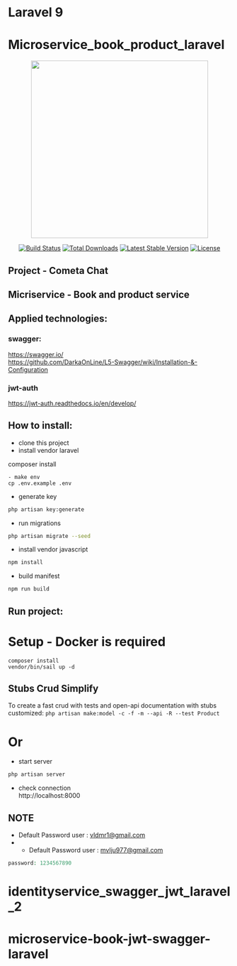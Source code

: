 # Laravel 9

# Microservice_book_product_laravel
<p align="center"><a href="https://laravel.com" target="_blank"><img src="https://raw.githubusercontent.com/laravel/art/master/logo-lockup/5%20SVG/2%20CMYK/1%20Full%20Color/laravel-logolockup-cmyk-red.svg" width="400"></a></p>

<p align="center">
<a href="https://travis-ci.org/laravel/framework"><img src="https://travis-ci.org/laravel/framework.svg" alt="Build Status"></a>
<a href="https://packagist.org/packages/laravel/framework"><img src="https://img.shields.io/packagist/dt/laravel/framework" alt="Total Downloads"></a>
<a href="https://packagist.org/packages/laravel/framework"><img src="https://img.shields.io/packagist/v/laravel/framework" alt="Latest Stable Version"></a>
<a href="https://packagist.org/packages/laravel/framework"><img src="https://img.shields.io/packagist/l/laravel/framework" alt="License"></a>
</p>

## Project - Cometa Chat 
## Micriservice - Book and product service
## Applied technologies:
### swagger:
https://swagger.io/     
https://github.com/DarkaOnLine/L5-Swagger/wiki/Installation-&-Configuration
### jwt-auth 
https://jwt-auth.readthedocs.io/en/develop/

## How to install:
- clone this project
- install vendor laravel

composer install
```
- make env
cp .env.example .env
```
- generate key
```bash
php artisan key:generate
```
- run migrations
```bash
php artisan migrate --seed
```
- install vendor javascript
```bash
npm install
```
- build manifest
```bash
npm run build
```
## Run project:
# Setup - Docker is required

```
composer install
vendor/bin/sail up -d
```

## Stubs Crud Simplify

To create a fast crud with tests and open-api documentation with stubs customized:
`php artisan make:model -c -f -m --api -R --test Product`

# Or

- start server
```bash
php artisan server
```

- check connection <br>
http://localhost:8000
## NOTE

- Default Password user : vldmr1@gmail.com<br>
- - Default Password user : mvlju977@gmail.com<br>
```php
password: 1234567890
```

# identityservice_swagger_jwt_laravel_2
# microservice-book-jwt-swagger-laravel
